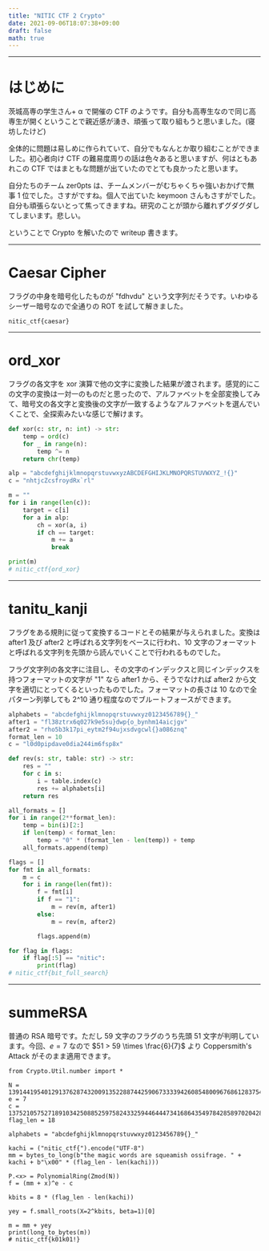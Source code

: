 ```yaml
---
title: "NITIC CTF 2 Crypto"
date: 2021-09-06T18:07:38+09:00
draft: false
math: true
---
```


---
# はじめに
茨城高専の学生さん+ α で開催の CTF のようです。自分も高専生なので同じ高専生が開くということで親近感が湧き、頑張って取り組もうと思いました。(寝坊したけど)

全体的に問題は易しめに作られていて、自分でもなんとか取り組むことができました。初心者向け CTF の難易度周りの話は色々あると思いますが、何はともあれこの CTF ではまともな問題が出ていたのでとても良かったと思います。

自分たちのチーム zer0pts は、チームメンバーがむちゃくちゃ強いおかげで無事 1 位でした。さすがですね。個人で出ていた keymoon さんもさすがでした。自分も頑張らないとって焦ってきますね。研究のことが頭から離れずグダグダしてしまいます。悲しい。

ということで Crypto を解いたので writeup 書きます。

---
# Caesar Cipher
フラグの中身を暗号化したものが "fdhvdu" という文字列だそうです。いわゆるシーザー暗号なので全通りの ROT を試して解きました。

```nitic_ctf{caesar}```

---
# ord_xor
フラグの各文字を xor 演算で他の文字に変換した結果が渡されます。感覚的にこの文字の変換は一対一のものだと思ったので、アルファベットを全部変換してみて、暗号文の各文字と変換後の文字が一致するようなアルファベットを選んでいくことで、全探索みたいな感じで解けます。

```python
def xor(c: str, n: int) -> str:
    temp = ord(c)
    for _ in range(n):
        temp ^= n
    return chr(temp)

alp = "abcdefghijklmnopqrstuvwxyzABCDEFGHIJKLMNOPQRSTUVWXYZ_!{}"
c = "nhtjcZcsfroydRx`rl"

m = ""
for i in range(len(c)):
    target = c[i]
    for a in alp:
        ch = xor(a, i)
        if ch == target:
            m += a
            break

print(m)
# nitic_ctf{ord_xor}
```

---

# tanitu_kanji
フラグをある規則に従って変換するコードとその結果が与えられました。変換は after1 及び after2 と呼ばれる文字列をベースに行われ、10 文字のフォーマットと呼ばれる文字列を先頭から読んでいくことで行われるものでした。

フラグ文字列の各文字に注目し、その文字のインデックスと同じインデックスを持つフォーマットの文字が "1" なら after1 から、そうでなければ after2 から文字を適切にとってくるといったものでした。フォーマットの長さは 10 なので全パターン列挙しても 2^10 通り程度なのでブルートフォースができます。

```python
alphabets = "abcdefghijklmnopqrstuvwxyz0123456789{}_"
after1 = "fl38ztrx6q027k9e5su}dwp{o_bynhm14aicjgv"
after2 = "rho5b3k17pi_eytm2f94ujxsdvgcwl{}a086znq"
format_len = 10
c = "l0d0pipdave0dia244im6fsp8x"

def rev(s: str, table: str) -> str:
    res = ""
    for c in s:
        i = table.index(c)
        res += alphabets[i]
    return res

all_formats = []
for i in range(2**format_len):
    temp = bin(i)[2:]
    if len(temp) < format_len:
        temp = "0" * (format_len - len(temp)) + temp
    all_formats.append(temp)

flags = []
for fmt in all_formats:
    m = c
    for i in range(len(fmt)):
        f = fmt[i]
        if f == "1":
            m = rev(m, after1)
        else:
            m = rev(m, after2)

        flags.append(m)

for flag in flags:
    if flag[:5] == "nitic":
        print(flag)
# nitic_ctf{bit_full_search}
```

---

# summeRSA
普通の RSA 暗号です。ただし 59 文字のフラグのうち先頭 51 文字が判明しています。今回、$e = 7$ なので $51 > 59 \times \frac{6}{7}$ より Coppersmith's Attack がそのまま適用できます。

```sage
from Crypto.Util.number import *

N = 139144195401291376287432009135228874425906733339426085480096768612837545660658559348449396096584313866982260011758274989304926271873352624836198271884781766711699496632003696533876991489994309382490275105164083576984076280280260628564972594554145121126951093422224357162795787221356643193605502890359266274703
e = 7
c = 137521057527189103425088525975824332594464447341686435497842858970204288096642253643188900933280120164271302965028579612429478072395471160529450860859037613781224232824152167212723936798704535757693154000462881802337540760439603751547377768669766050202387684717051899243124941875016108930932782472616565122310
flag_len = 18

alphabets = "abcdefghijklmnopqrstuvwxyz0123456789{}_"

kachi = ("nitic_ctf{").encode("UTF-8")
mm = bytes_to_long(b"the magic words are squeamish ossifrage. " + kachi + b"\x00" * (flag_len - len(kachi)))

P.<x> = PolynomialRing(Zmod(N))
f = (mm + x)^e - c

kbits = 8 * (flag_len - len(kachi))

yey = f.small_roots(X=2^kbits, beta=1)[0]

m = mm + yey
print(long_to_bytes(m))
# nitic_ctf{k01k01!}
```
